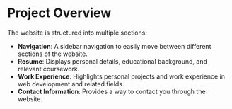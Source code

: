 # Project Overview

The website is structured into multiple sections:
- **Navigation**: A sidebar navigation to easily move between different sections of the website.
- **Resume**: Displays personal details, educational background, and relevant coursework.
- **Work Experience**: Highlights personal projects and work experience in web development and related fields.
- **Contact Information**: Provides a way to contact you through the website.
